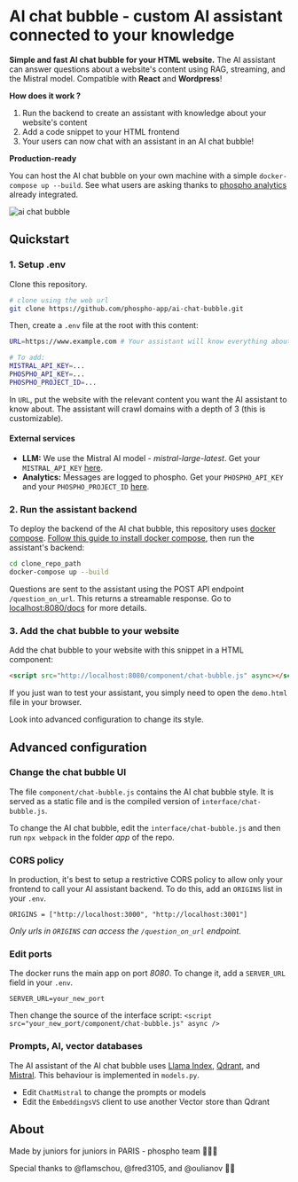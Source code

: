 # AI chat bubble - custom AI assistant connected to your knowledge

**Simple and fast AI chat bubble for your HTML website.** The AI assistant can answer questions about a website's content using RAG, streaming, and the Mistral model. Compatible with **React** and **Wordpress**!

**How does it work ?**

1. Run the backend to create an assistant with knowledge about your website's content
2. Add a code snippet to your HTML frontend
3. Your users can now chat with an assistant in an AI chat bubble!

**Production-ready**

You can host the AI chat bubble on your own machine with a simple `docker-compose up --build`.
See what users are asking thanks to [phospho analytics](https://phospho.ai) already integrated.

![ai chat bubble](https://github.com/user-attachments/assets/32a5172a-017e-41ac-a59b-c9940e541380)

## Quickstart

### 1. Setup .env

Clone this repository.

```bash
# clone using the web url
git clone https://github.com/phospho-app/ai-chat-bubble.git
```

Then, create a `.env` file at the root with this content:

```bash
URL=https://www.example.com # Your assistant will know everything about this URL

# To add:
MISTRAL_API_KEY=...
PHOSPHO_API_KEY=...
PHOSPHO_PROJECT_ID=...
```

In `URL`, put the website with the relevant content you want the AI assistant to know about.
The assistant will crawl domains with a depth of 3 (this is customizable).

#### External services

- **LLM:** We use the Mistral AI model - _mistral-large-latest_. Get your `MISTRAL_API_KEY` [here](https://mistral.ai).
- **Analytics:** Messages are logged to phospho. Get your `PHOSPHO_API_KEY` and your `PHOSPHO_PROJECT_ID` [here](https://platform.phospho.ai).

### 2. Run the assistant backend

To deploy the backend of the AI chat bubble, this repository uses [docker compose](https://docs.docker.com/compose/). [Follow this guide to install docker compose](https://docs.docker.com/compose/install/), then run the assistant's backend:

```bash
cd clone_repo_path
docker-compose up --build
```

Questions are sent to the assistant using the POST API endpoint `/question_on_url`. This returns a streamable response. Go to [localhost:8080/docs](localhost:8080/docs) for more details.

### 3. Add the chat bubble to your website

Add the chat bubble to your website with this snippet in a HTML component:

```html
<script src="http://localhost:8080/component/chat-bubble.js" async></script>
```

If you just wan to test your assistant, you simply need to open the `demo.html` file in your browser.

Look into advanced configuration to change its style.

## Advanced configuration

### Change the chat bubble UI

The file `component/chat-bubble.js` contains the AI chat bubble style. It is served as a static file and is the compiled version of `interface/chat-bubble.js`.

To change the AI chat bubble, edit the `interface/chat-bubble.js` and then run `npx webpack` in the folder _app_ of the repo.

### CORS policy

In production, it's best to setup a restrictive CORS policy to allow only your frontend to call your AI assistant backend. To do this, add an `ORIGINS` list in your `.env`.

```
ORIGINS = ["http://localhost:3000", "http://localhost:3001"]
```

_Only urls in `ORIGINS` can access the `/question_on_url` endpoint._

### Edit ports

The docker runs the main app on port _8080_. To change it, add a `SERVER_URL` field in your `.env`.

```
SERVER_URL=your_new_port
```

Then change the source of the interface script: `<script src="your_new_port/component/chat-bubble.js" async />`

### Prompts, AI, vector databases

The AI assistant of the AI chat bubble uses [Llama Index](https://docs.llamaindex.ai/en/stable/), [Qdrant](https://qdrant.tech/documentation/), and [Mistral](https://docs.mistral.ai). This behaviour is implemented in `models.py`.

- Edit `ChatMistral` to change the prompts or models
- Edit the `EmbeddingsVS` client to use another Vector store than Qdrant

## About

Made by juniors for juniors in PARIS - phospho team 🥖🇫🇷

Special thanks to @flamschou, @fred3105, and @oulianov 🧪💚
